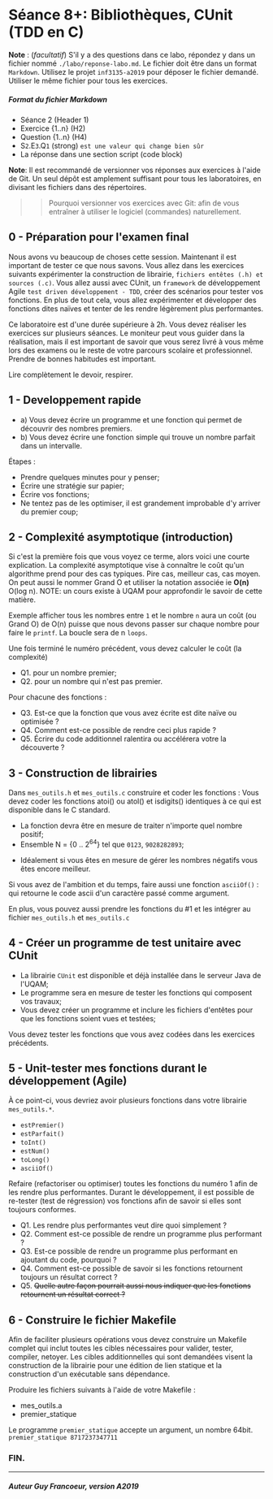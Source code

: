 # Séance 8+: Bibliothèques, CUnit (TDD en C)

**Note** : (_facultatif_) S'il y a des questions dans ce labo, répondez y dans un fichier nommé
`./labo/reponse-labo.md`.  Le fichier doit être dans un format `Markdown`. Utilisez le projet
`inf3135-a2019` pour déposer le fichier demandé. Utiliser le même fichier pour tous les exercices.

##### Format du fichier Markdown
 + Séance 2 (Header 1)
 + Exercice {1..n} (H2)
 + Question {1..n} (H4)
 + S`2`.E`3`.Q`1` (strong) `est une valeur qui change bien sûr`
 + La réponse dans une section script (code block)

**Note**: Il est recommandé de versionner vos réponses aux exercices à l'aide
de Git. Un seul dépôt est amplement suffisant pour tous les laboratoires, en
divisant les fichiers dans des répertoires.

 > > Pourquoi versionner vos exercices avec Git: afin de
vous entraîner à utiliser le logiciel (commandes) naturellement.

## 0 - Préparation pour l'examen final

Nous avons vu beaucoup de choses cette session.  Maintenant il est important de tester ce que nous savons.
Vous allez dans les exercices suivants expérimenter la construction de librairie, `fichiers entêtes (.h) et sources (.c)`.
Vous allez aussi avec CUnit, un `framework` de développement Agile `test driven développement - TDD`, créer des scénarios 
pour tester vos fonctions. En plus de tout cela, vous allez expérimenter et développer des fonctions dites naïves et tenter
de les rendre légèrement plus performantes.

Ce laboratoire est d'une durée supérieure à 2h.  Vous devez réaliser les exercices sur plusieurs séances.  Le moniteur peut
vous guider dans la réalisation, mais il est important de savoir que vous serez livré à vous même lors des examens ou le 
reste de votre parcours scolaire et professionnel.  Prendre de bonnes habitudes est important.

Lire complètement le devoir, respirer.

## 1 - Developpement rapide

 - a) Vous devez écrire un programme et une fonction qui permet de découvrir des nombres premiers.
 - b) Vous devez écrire une fonction simple qui trouve un nombre parfait dans un intervalle.
 
Étapes :
 - Prendre quelques minutes pour y penser;
 - Écrire une stratégie sur papier;
 - Écrire vos fonctions;
 - Ne tentez pas de les optimiser, il est grandement improbable d'y arriver du premier coup;

## 2 - Complexité asymptotique (introduction)

Si c'est la première fois que vous voyez ce terme, alors voici une courte explication.  La complexité asymptotique vise 
à connaître le coût qu'un algorithme prend pour des cas typiques.  Pire cas, meilleur cas, cas moyen.  On peut aussi le
nommer Grand O et utiliser la notation associée ie **O(n)** O(log n). NOTE: un cours existe à UQAM pour approfondir le 
savoir de cette matière.

Exemple afficher tous les nombres entre `1` et le nombre `n` aura un coût (ou Grand O) de O(n) puisse que
nous devons passer sur chaque nombre pour faire le `printf`. La boucle sera de n `loops`.

Une fois terminé le numéro précédent, vous devez calculer le coût (la complexité) 
 + Q1. pour un nombre premier;
 + Q2. pour un nombre qui n'est pas premier. 

Pour chacune des fonctions :
 + Q3. Est-ce que la fonction que vous avez écrite est dite naïve ou optimisée ?
 + Q4. Comment est-ce possible de rendre ceci plus rapide ?
 + Q5. Écrire du code additionnel ralentira ou accélérera votre la découverte ?
 
## 3 - Construction de librairies

Dans `mes_outils.h` et `mes_outils.c` construire et coder les fonctions :
Vous devez coder les fonctions atoi() ou atol() et isdigits() identiques à ce qui est disponible dans le C standard.
 + La fonction devra être en mesure de traiter n'importe quel nombre positif;
 + Ensemble N = {0 .. 2<sup>64</sup>} tel que `0123`, `9028282893`;
 - Idéalement si vous êtes en mesure de gérer les nombres négatifs vous êtes encore meilleur.

Si vous avez de l'ambition et du temps, faire aussi une fonction `asciiOf()` : qui retourne le code ascii d'un caractère passé comme argument.

En plus, vous pouvez aussi prendre les fonctions du #1 et les intégrer au fichier `mes_outils.h` et `mes_outils.c`

## 4 - Créer un programme de test unitaire avec CUnit 

 + La librairie `CUnit` est disponible et déjà installée dans le serveur Java de l'UQAM;
 + Le programme sera en mesure de tester les fonctions qui composent vos travaux;
 + Vous devez créer un programme et inclure les fichiers d'entêtes pour que les fonctions soient vues et testées;

Vous devez tester les fonctions que vous avez codées dans les exercices précédents.

## 5 - Unit-tester mes fonctions durant le développement (Agile)

À ce point-ci, vous devriez avoir plusieurs fonctions dans votre librairie `mes_outils.*`. 
 + `estPremier()` 
 + `estParfait()`
 + `toInt()`
 + `estNum()`
 + `toLong()`
 + `asciiOf()`
 
Refaire (refactoriser ou optimiser) toutes les fonctions du numéro 1 afin de les rendre plus performantes.
Durant le développement, il est possible de re-tester (test de régression) vos fonctions afin de savoir si
elles sont toujours conformes.

+ Q1. Les rendre plus performantes veut dire quoi simplement ?
+ Q2. Comment est-ce possible de rendre un programme plus performant ?
+ Q3. Est-ce possible de rendre un programme plus performant en ajoutant du code, pourquoi ?
+ Q4. Comment est-ce possible de savoir si les fonctions retournent toujours un résultat correct ?
+ Q5. ~~Quelle autre façon pourrait aussi nous indiquer que les fonctions retournent un résultat correct ?~~

## 6 - Construire le fichier Makefile

Afin de faciliter plusieurs opérations vous devez construire un Makefile complet qui inclut toutes les
cibles nécessaires pour valider, tester, compiler, netoyer.  Les cibles additionnelles qui sont demandées
visent la construction de la librairie pour une édition de lien statique et la construction d'un exécutable
sans dépendance.  

Produire les fichiers suivants à l'aide de votre Makefile :
  + mes_outils.a
  + premier_statique

Le programme `premier_statique` accepte un argument, un nombre 64bit.  `premier_statique 8717237347711`

### FIN.
---

##### Auteur Guy Francoeur, version A2019
